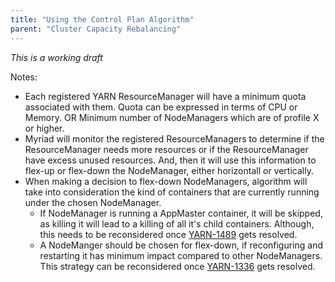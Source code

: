 ```yaml
---
title: "Using the Control Plan Algorithm"
parent: "Cluster Capacity Rebalancing"
---
```


_This is a working draft_

Notes:
- Each registered YARN ResourceManager will have a minimum quota associated with them. Quota can be expressed in terms of CPU or Memory. OR Minimum number of NodeManagers which are of profile X or higher.
- Myriad will monitor the registered ResourceManagers to determine if the ResourceManager needs more resources or if the ResourceManager have excess unused resources. And, then it will use this information to flex-up or flex-down the NodeManager, either horizontall or vertically.
- When making a decision to flex-down NodeManagers, algorithm will take into consideration the kind of containers that are currently running under the chosen NodeManager. 
  - If NodeManager is running a AppMaster container, it will be skipped, as killing it will lead to a killing of all it's child containers. Although, this needs to be reconsidered once [YARN-1489](https://issues.apache.org/jira/browse/YARN-1489) gets resolved.
  - A NodeManger should be chosen for flex-down, if reconfiguring and restarting it has minimum impact compared to other NodeManagers. This strategy can be reconsidered once [YARN-1336](https://issues.apache.org/jira/browse/YARN-1336) gets resolved.
